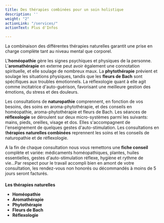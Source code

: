 ```yaml
---
title: Des thérapies combinées pour un soin holistique
description: ''
weight: "2"
actionLink: "/services/"
actionText: Plus d'Infos

---
```

La combinaison des différentes thérapies naturelles garantit une prise en charge complète tant au niveau mental que corporel.

L'**homéopathie** gère les signes psychiques et physiques de la personne. L'**aromathérapie** en externe peut avoir également une connotation spirituelle, et elle soulage de nombreux maux. La **phytothérapie** prévient et soulage les situations physiques, tandis que les **fleurs de Bach** sont spécifiques aux troubles émotionnels. La réflexologie quant à elle agit comme incitatrice d'auto-guérison, favorisant une meilleure gestion des émotions, du stress et des douleurs.

Les consultations de **naturopathie** comprennent, en fonction de vos besoins, des soins en aroma-phytothérapie, et des conseils en homéopathie, aroma-phytothérapie et fleurs de Bach. Les séances de **réflexologie** se déroulent sur deux micro-systèmes parmi les suivants: mains, pieds, oreilles, visage et dos. Elles s'accompagnent de l'enseignement de quelques gestes d'auto-stimulation. Les consultations en t**hérapies naturelles combinées** reprennent les soins et les conseils de naturopathie et de réflexologie. 

A la fin de chaque consultation nous vous remettons une **fiche conseil** complète et variée: médicaments homéopathiques, plantes, huiles essentielles, gestes d'auto-stimulation réflexe, hygiène et rythme de vie...Par respect pour le travail accompli bien en amont de votre consultation, les rendez-vous non honorés ou décommandés à moins de 5 jours seront facturés.

<h4 class = "title is-spaced text-color-blue"> Les thérapies naturelles

* Homéopathie
* Aromathérapie
* Phytothérapie
* Fleurs de Bach
* Réflexologie